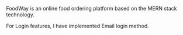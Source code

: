 FoodWay is an online food ordering platform based on the MERN stack technology.

For Login features, I have implemented Email login method.